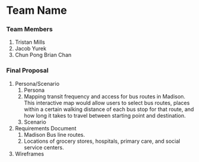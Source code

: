 # Team Name

### Team Members
1. Tristan Mills
2. Jacob Yurek
3. Chun Pong Brian Chan
### Final Proposal
1. Persona/Scenario
    1. Persona
    1.  Mapping transit frequency and access for bus routes in Madison. This interactive map would allow users to select bus routes, places within a certain walking distance of each bus stop for that route, and how long it takes to travel between starting point and destination.
    2. Scenario
2. Requirements Document
	1. Madison Bus line routes.
	2. Locations of grocery stores, hospitals, primary care, and social service centers.
3. Wireframes





